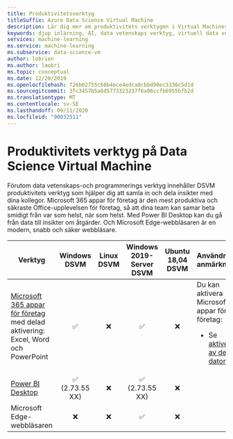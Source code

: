 ```yaml
---
title: Produktivitetsverktyg
titleSuffix: Azure Data Science Virtual Machine
description: Lär dig mer om produktivitets verktygen i Virtual Machines data vetenskap.
keywords: djup inlärning, AI, data vetenskaps verktyg, virtuell data vetenskaps dator, Geospatial analys, team data vetenskaps process
services: machine-learning
ms.service: machine-learning
ms.subservice: data-science-vm
author: lobrien
ms.author: laobri
ms.topic: conceptual
ms.date: 12/20/2019
ms.openlocfilehash: f26b02755c68b4ece4edca8cbbd90ec3330c5d1d
ms.sourcegitcommit: 3fc3457b5a6d5773323237f6a06ccfb6955bfb2d
ms.translationtype: MT
ms.contentlocale: sv-SE
ms.lasthandoff: 09/11/2020
ms.locfileid: "90032511"
---
```

# <a name="productivity-tools-on-the-data-science-virtual-machine"></a>Produktivitets verktyg på Data Science Virtual Machine

Förutom data vetenskaps-och programmerings verktyg innehåller DSVM produktivitets verktyg som hjälper dig att samla in och dela insikter med dina kollegor. Microsoft 365 appar för företag är den mest produktiva och säkraste Office-upplevelsen för företag, så att dina team kan samar beta smidigt från var som helst, när som helst. Med Power BI Desktop kan du gå från data till insikter om åtgärder. Och Microsoft Edge-webbläsaren är en modern, snabb och säker webbläsare. 


| Verktyg | Windows DSVM | Linux DSVM | Windows 2019-Server DSVM | Ubuntu 18,04 DSVM | Användnings anmärkningar |
|---|:-:|:-:|:-:|:-:|:--|
| [Microsoft 365 appar för företag](/microsoft-365/business/microsoft-365-apps-for-enterprise-product) med delad aktivering: Excel, Word och PowerPoint | <span class='green-check'>&#9989;</span> | <span class='red-x'>&#10060;</span> | <span class='green-check'>&#9989;</span> | <span class='red-x'>&#10060;</span> | Du kan aktivera Microsoft 365 appar för företag:<br/><ul><li>Se [aktivering av delade datorer](/deployoffice/overview-shared-computer-activation)</ul> |
| [Power BI Desktop](https://powerbi.microsoft.com/) | <span class='green-check'>&#9989;</span></br> (2.73.55 XX) | <span class='red-x'>&#10060;</span> | <span class='green-check'>&#9989;</span></br> (2.73.55 XX) | <span class='red-x'>&#10060;</span> | |
| Microsoft Edge-webbläsaren | <span class='red-x'>&#10060;</span> | <span class='red-x'>&#10060;</span> | <span class='green-check'>&#9989;</span> | <span class='red-x'>&#10060;</span> | |
